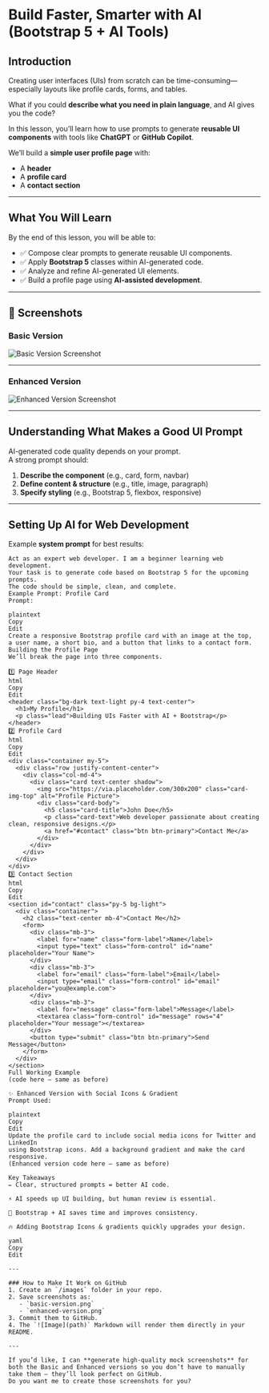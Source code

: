 # Build Faster, Smarter with AI (Bootstrap 5 + AI Tools)

## Introduction
Creating user interfaces (UIs) from scratch can be time-consuming—especially layouts like profile cards, forms, and tables.

What if you could **describe what you need in plain language**, and AI gives you the code?  

In this lesson, you’ll learn how to use prompts to generate **reusable UI components** with tools like **ChatGPT** or **GitHub Copilot**.

We’ll build a **simple user profile page** with:
- A **header**
- A **profile card**
- A **contact section**

---

## What You Will Learn
By the end of this lesson, you will be able to:

- ✅ Compose clear prompts to generate reusable UI components.  
- ✅ Apply **Bootstrap 5** classes within AI-generated code.  
- ✅ Analyze and refine AI-generated UI elements.  
- ✅ Build a profile page using **AI-assisted development**.

---

## 📸 Screenshots

### Basic Version
![Basic Version Screenshot](images/basic-version.png)

---

### Enhanced Version
![Enhanced Version Screenshot](images/enhanced-version.png)

---

## Understanding What Makes a Good UI Prompt
AI-generated code quality depends on your prompt.  
A strong prompt should:

1. **Describe the component** (e.g., card, form, navbar)
2. **Define content & structure** (e.g., title, image, paragraph)
3. **Specify styling** (e.g., Bootstrap 5, flexbox, responsive)

---

## Setting Up AI for Web Development
Example **system prompt** for best results:
```plaintext
Act as an expert web developer. I am a beginner learning web development. 
Your task is to generate code based on Bootstrap 5 for the upcoming prompts. 
The code should be simple, clean, and complete.
Example Prompt: Profile Card
Prompt:

plaintext
Copy
Edit
Create a responsive Bootstrap profile card with an image at the top, 
a user name, a short bio, and a button that links to a contact form.
Building the Profile Page
We’ll break the page into three components.

1️⃣ Page Header
html
Copy
Edit
<header class="bg-dark text-light py-4 text-center">
  <h1>My Profile</h1>
  <p class="lead">Building UIs Faster with AI + Bootstrap</p>
</header>
2️⃣ Profile Card
html
Copy
Edit
<div class="container my-5">
  <div class="row justify-content-center">
    <div class="col-md-4">
      <div class="card text-center shadow">
        <img src="https://via.placeholder.com/300x200" class="card-img-top" alt="Profile Picture">
        <div class="card-body">
          <h5 class="card-title">John Doe</h5>
          <p class="card-text">Web developer passionate about creating clean, responsive designs.</p>
          <a href="#contact" class="btn btn-primary">Contact Me</a>
        </div>
      </div>
    </div>
  </div>
</div>
3️⃣ Contact Section
html
Copy
Edit
<section id="contact" class="py-5 bg-light">
  <div class="container">
    <h2 class="text-center mb-4">Contact Me</h2>
    <form>
      <div class="mb-3">
        <label for="name" class="form-label">Name</label>
        <input type="text" class="form-control" id="name" placeholder="Your Name">
      </div>
      <div class="mb-3">
        <label for="email" class="form-label">Email</label>
        <input type="email" class="form-control" id="email" placeholder="you@example.com">
      </div>
      <div class="mb-3">
        <label for="message" class="form-label">Message</label>
        <textarea class="form-control" id="message" rows="4" placeholder="Your message"></textarea>
      </div>
      <button type="submit" class="btn btn-primary">Send Message</button>
    </form>
  </div>
</section>
Full Working Example
(code here — same as before)

✨ Enhanced Version with Social Icons & Gradient
Prompt Used:

plaintext
Copy
Edit
Update the profile card to include social media icons for Twitter and LinkedIn 
using Bootstrap icons. Add a background gradient and make the card responsive.
(Enhanced version code here — same as before)

Key Takeaways
✏️ Clear, structured prompts = better AI code.

⚡ AI speeds up UI building, but human review is essential.

🎨 Bootstrap + AI saves time and improves consistency.

🔥 Adding Bootstrap Icons & gradients quickly upgrades your design.

yaml
Copy
Edit

---

### How to Make It Work on GitHub
1. Create an `/images` folder in your repo.  
2. Save screenshots as:
   - `basic-version.png`  
   - `enhanced-version.png`  
3. Commit them to GitHub.  
4. The `![Image](path)` Markdown will render them directly in your README.  

---

If you’d like, I can **generate high-quality mock screenshots** for both the Basic and Enhanced versions so you don’t have to manually take them — they’ll look perfect on GitHub.  
Do you want me to create those screenshots for you?